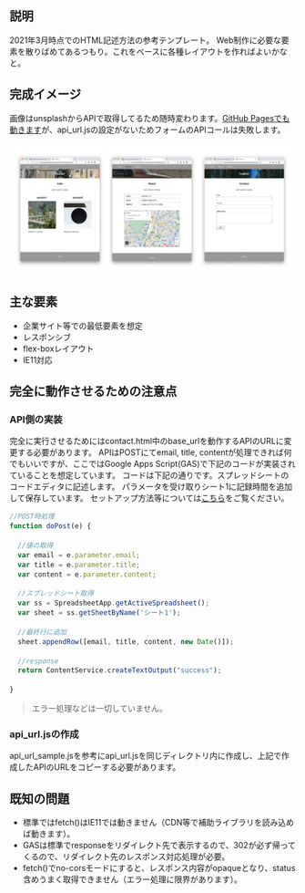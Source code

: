 ## 説明

2021年3月時点でのHTML記述方法の参考テンプレート。
Web制作に必要な要素を散りばめてあるつもり。これをベースに各種レイアウトを作ればよいかなと。

## 完成イメージ

画像はunsplashからAPIで取得してるため随時変わります。[GitHub Pagesでも動きます](https://eizaburo.github.io/web-template-202103/index.html)が、api_url.jsの設定がないためフォームのAPIコールは失敗します。

![image](./images/readme_img002.png)

## 主な要素

* 企業サイト等での最低要素を想定
* レスポンシブ
* flex-boxレイアウト
* IE11対応

## 完全に動作させるための注意点

### API側の実装

完全に実行させるためにはcontact.html中のbase_urlを動作するAPIのURLに変更する必要があります。
APIはPOSTにてemail, title, contentが処理できれば何でもいいですが、ここではGoogle Apps Script(GAS)で下記のコードが実装されていることを想定しています。
コードは下記の通りです。スプレッドシートのコードエディタに記述します。
パラメータを受け取りシート1に記録時間を追加して保存しています。
セットアップ方法等については[こちら](https://qiita.com/zaburo/private/a92ec920c83090f454a1)をご覧ください。

```js
//POST時処理
function doPost(e) {

  //値の取得
  var email = e.parameter.email;
  var title = e.parameter.title;
  var content = e.parameter.content;

  //スプレッドシート取得
  var ss = SpreadsheetApp.getActiveSpreadsheet();
  var sheet = ss.getSheetByName('シート1');

  //最終行に追加
  sheet.appendRow([email, title, content, new Date()]);

  //response
  return ContentService.createTextOutput("success");

}
```

>エラー処理などは一切していません。

### api_url.jsの作成

api_url_sample.jsを参考にapi_url.jsを同じディレクトリ内に作成し、上記で作成したAPIのURLをコピーする必要があります。

## 既知の問題

* 標準ではfetch()はIE11では動きません（CDN等で補助ライブラリを読み込めば動きます）。
* GASは標準でresponseをリダイレクト先で表示するので、302が必ず帰ってくるので、リダイレクト先のレスポンス対応処理が必要。
* fetch()でno-corsモードにすると、レスポンス内容がopaqueとなり、status含めうまく取得できません（エラー処理に限界があります）。